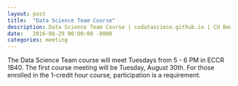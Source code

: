 ```yaml
---
layout: post
title:  "Data Science Team Course"
description: Data Science Team Course | codatasciece.github.io | CU Boulder
date:   2016-08-29 00:00:00 -0000
categories: meeting
---
```


The Data Science Team course will meet Tuesdays from 5 - 6 PM in ECCR 1B40. The first course
meeting will be Tuesday, August 30th. For those enrolled in the 1-credit hour course, participation
is a requirement. 